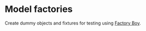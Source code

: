 # Model factories

Create dummy objects and fixtures for testing using [Factory Boy](https://factoryboy.readthedocs.io/en/stable/).
